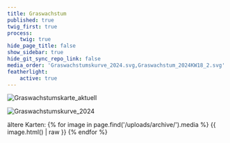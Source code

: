 ```yaml
---
title: Graswachstum
published: true
twig_first: true
process:
    twig: true
hide_page_title: false
show_sidebar: true
hide_git_sync_repo_link: false
media_order: 'Graswachstumskurve_2024.svg,Graswachstum_2024KW18_2.svg'
featherlight:
    active: true
---
```


![Graswachstumskarte_aktuell](/uploads/Graswachstumskarte_aktuell.svg "Graswachstumskarte_aktuell")

![Graswachstumskurve_2024](/uploads/Graswachstumskurve_2024.svg "Graswachstumskurve_2024")


ältere Karten:
{% for image in page.find('/uploads/archive/').media %}
  {{ image.html() | raw }}
{% endfor %}